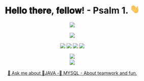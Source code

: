<div>
<h1 align="center"> 𝐇𝐞𝐥𝐥𝐨 𝐭𝐡𝐞𝐫𝐞, 𝐟𝐞𝐥𝐥𝐨𝐰! - Psalm 1. <img src="https://github.com/ABSphreak/ABSphreak/blob/master/gifs/Hi.gif?raw=true" width="30px"></h2>
	
</div>


<p align="center">
<img width="520px" src="https://user-images.githubusercontent.com/74038190/235224431-e8c8c12e-6826-47f1-89fb-2ddad83b3abf.gif">
 </p>

<p align="center">
	<a href="https://www.linkedin.com/in/jrfertonani/"> <img width="180px" src="https://cdn.jsdelivr.net/gh/devicons/devicon@latest/icons/linkedin/linkedin-original-wordmark.svg" /></a>
</p>

<p align="center">
	<img width="70px" src="https://cdn.jsdelivr.net/gh/devicons/devicon@latest/icons/java/java-original-wordmark.svg" />
	<img width="80px" src="https://cdn.jsdelivr.net/gh/devicons/devicon@latest/icons/spring/spring-original-wordmark.svg"  />
 	<img width="80px" src="https://cdn.jsdelivr.net/gh/devicons/devicon@latest/icons/mysql/mysql-original-wordmark.svg" />
	<img width="60px" src="https://cdn.jsdelivr.net/gh/devicons/devicon@latest/icons/angular/angular-original.svg" />
</p>

<p align="center">
  <a href="https://github.com/jrfertonani">
  <img height="180em" src="https://github-readme-stats.vercel.app/api?username=jrfertonani&show_icons=true&theme=dark"/>
	  <br>
  <img height="180em" src="https://github-readme-stats.vercel.app/api/top-langs/?username=jrfertonani&layout=compact&langs_count=7&theme=dark"/>
</p>

<p align="center">  💬 Ask me about 💚JAVA -💚 MYSQL - About teamwork and fun.</p>





